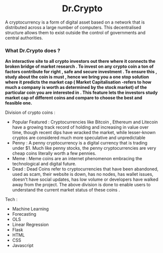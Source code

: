 <h1 align="center"> 
<a> Dr.Crypto  </a> </h1>





A cryptocurrency is a form of digital asset based on a network that is distributed across a large number of computers. This decentralised structure allows them to exist outside the control of governments and central authorities.

### What Dr.Crypto does ?
**An interactive site to all crypto investors out there where it connects the broken bridge of market research . To invest on any crypto coin a ton of factors contribute for right , safe and secure investment . To ensure this , study about the coin is must , hence we bring you a one stop solution where it predicts the market cap ( Market Capitalisation -refers to how much a company is worth as determined by the stock market) of the particular coin you are interested in . This feature lets the investors study market cap of different coins and compare to choose the best and feasible one.**

Division of crypto coins :
* Popular Featured  : Cryptocurrencies like Bitcoin , Ethereum and Litecoin have a growing track record of holding and increasing in value over time, though recent dips have wracked the market, while lesser-known cryptos are considered much more speculative and unpredictable
* Penny : A penny cryptocurrency is a digital currency that is trading under $1. Much like penny stocks, the penny cryptocurrencies are very cheap coins literally worth a few pennies.
* Meme : Meme coins are an internet phenomenon embracing the technological and digital future.
* Dead : Dead Coins refer to cryptocurrencies that have been abandoned, used as scam, their website is down, has no nodes, has wallet issues, doesn't have social updates, has low volume or developers have walked away from the project.
The above division is done to enable users to understand the current market status of these coins .

Tech :
* Machine Learning
* Forecasting
* OLS
* Linear Regression
* Flask
* HTML 
* CSS
* Javascript
